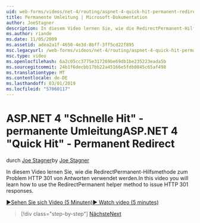 ```yaml
---
uid: web-forms/videos/net-4/routing/aspnet-4-quick-hit-permanent-redirect
title: Permanente Umleitung | Microsoft-Dokumentation
author: JoeStagner
description: In diesem Video lernen Sie, wie die RedirectPermanent-Hilfsmethode zum Problem HTTP 301 von Antworten verwendet werden.
ms.author: riande
ms.date: 11/05/2009
ms.assetid: adea2a1f-4650-4e3d-8bff-3ff5cd22f895
msc.legacyurl: /web-forms/videos/net-4/routing/aspnet-4-quick-hit-permanent-redirect
msc.type: video
ms.openlocfilehash: 6a2c05cc3775e317269be69db1be235223eada5b
ms.sourcegitcommit: 24b1f6decbb17bb22a45166e5fdb0845c65af498
ms.translationtype: MT
ms.contentlocale: de-DE
ms.lasthandoff: 03/01/2019
ms.locfileid: "57060117"
---
```

<a name="aspnet-4-quick-hit---permanent-redirect"></a><span data-ttu-id="22bc9-103">ASP.NET 4 "Schnelle Hit" - permanente Umleitung</span><span class="sxs-lookup"><span data-stu-id="22bc9-103">ASP.NET 4 "Quick Hit" - Permanent Redirect</span></span>
====================
<span data-ttu-id="22bc9-104">durch [Joe Stagner](https://github.com/JoeStagner)</span><span class="sxs-lookup"><span data-stu-id="22bc9-104">by [Joe Stagner](https://github.com/JoeStagner)</span></span>

<span data-ttu-id="22bc9-105">In diesem Video lernen Sie, wie die RedirectPermanent-Hilfsmethode zum Problem HTTP 301 von Antworten verwendet werden.</span><span class="sxs-lookup"><span data-stu-id="22bc9-105">In this video you will learn how to use the RedirectPermanent helper method to issue HTTP 301 responses.</span></span> 

[<span data-ttu-id="22bc9-106">&#9654;Sehen Sie sich Video (5 Minuten)</span><span class="sxs-lookup"><span data-stu-id="22bc9-106">&#9654; Watch video (5 minutes)</span></span>](https://channel9.msdn.com/Blogs/ASP-NET-Site-Videos/aspnet-4-quick-hit-permanent-redirect)

> [!div class="step-by-step"]
> [<span data-ttu-id="22bc9-107">Nächste</span><span class="sxs-lookup"><span data-stu-id="22bc9-107">Next</span></span>](aspnet-4-quick-hit-imperative-webforms-routing.md)
